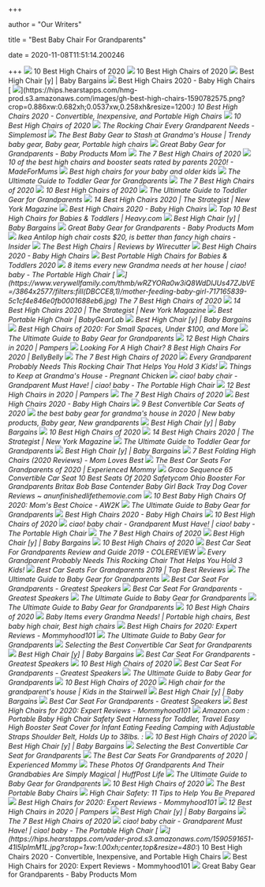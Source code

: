 +++
        
author = "Our Writers"
        
title = "Best Baby Chair For Grandparents"
        
date = 2020-11-08T11:51:14.200246
        
+++
[ ![](https://images.ctfassets.net/50gzycvace50/d13d2104d639c358bbd4b769e66c6b1ad06c62bea3b41a93ae934b528cc5c7c2/6bf1ee68044409d5a443a68d0930b97e/d13d2104d639c358bbd4b769e66c6b1ad06c62bea3b41a93ae934b528cc5c7c2.png?fl=progressive&fm=jpg&bg=rgb:f9f9f9&w=620&h=620)](https://images.ctfassets.net/50gzycvace50/d13d2104d639c358bbd4b769e66c6b1ad06c62bea3b41a93ae934b528cc5c7c2/6bf1ee68044409d5a443a68d0930b97e/d13d2104d639c358bbd4b769e66c6b1ad06c62bea3b41a93ae934b528cc5c7c2.png?fl=progressive&fm=jpg&bg=rgb:f9f9f9&w=620&h=620) 10 Best High Chairs of 2020
[ ![](https://res.cloudinary.com/babylist/image/upload/f_auto,q_auto:best,c_scale/v1584597701/Best-of-high-chairs-2020-pin_glxmjb.jpg)](https://res.cloudinary.com/babylist/image/upload/f_auto,q_auto:best,c_scale/v1584597701/Best-of-high-chairs-2020-pin_glxmjb.jpg) 10 Best High Chairs of 2020
[ ![](https://www.babybargains.com/wp-content/uploads/2016/10/blossomlarge.jpg)](https://www.babybargains.com/wp-content/uploads/2016/10/blossomlarge.jpg) Best High Chair [y] | Baby Bargains
[ ![](http://images.agoramedia.com/wte3.0/gcms/Best-High-Chairs-2020-722x406.jpg?width=414)](http://images.agoramedia.com/wte3.0/gcms/Best-High-Chairs-2020-722x406.jpg?width=414) Best High Chairs 2020 - Baby High Chairs
[ ![](https://hips.hearstapps.com/hmg-prod.s3.amazonaws.com/images/gh-best-high-chairs-1590782575.png?crop=0.886xw:0.682xh;0.0537xw,0.258xh&resize=1200:*)](https://hips.hearstapps.com/hmg-prod.s3.amazonaws.com/images/gh-best-high-chairs-1590782575.png?crop=0.886xw:0.682xh;0.0537xw,0.258xh&resize=1200:*) 10 Best High Chairs 2020 - Convertible, Inexpensive, and Portable High  Chairs
[ ![](https://images.ctfassets.net/50gzycvace50/1xMcZmxWi8yudIF69o2TzA/eca3f9a95006490a19b338b1095936c1/baby-jogger-city-bistro-high-chair-photo.jpg)](https://images.ctfassets.net/50gzycvace50/1xMcZmxWi8yudIF69o2TzA/eca3f9a95006490a19b338b1095936c1/baby-jogger-city-bistro-high-chair-photo.jpg) 10 Best High Chairs of 2020
[ ![](https://www.simplemost.com/wp-content/uploads/2015/09/Rocking-chair.png)](https://www.simplemost.com/wp-content/uploads/2015/09/Rocking-chair.png) The Rocking Chair Every Grandparent Needs - Simplemost
[ ![](https://i.pinimg.com/originals/27/c0/5e/27c05eaad2ce9104aec324b15c5c8b56.jpg)](https://i.pinimg.com/originals/27/c0/5e/27c05eaad2ce9104aec324b15c5c8b56.jpg) The Best Baby Gear to Stash at Grandma's House | Trendy baby gear, Baby  gear, Portable high chairs
[ ![](https://i1.wp.com/www.babyproductsmom.com/wp-content/uploads/2017/10/grandparents-with-baby2.jpg?resize=200%2C200&ssl=1)](https://i1.wp.com/www.babyproductsmom.com/wp-content/uploads/2017/10/grandparents-with-baby2.jpg?resize=200%2C200&ssl=1) Great Baby Gear for Grandparents - Baby Products Mom
[ ![](https://www.verywellfamily.com/thmb/yFBjh4b6xTRRksbpO4nl4SuJL0A=/2000x2000/filters:no_upscale():max_bytes(150000):strip_icc()/b5179f0c-24b0-4c74-a10e-2a7c0032e4bb_1.c3b6f7ca5369548ac8a34cb8490288c7-aef746521d5a416ab98e0d259a7c8fb0.jpeg)](https://www.verywellfamily.com/thmb/yFBjh4b6xTRRksbpO4nl4SuJL0A=/2000x2000/filters:no_upscale():max_bytes(150000):strip_icc()/b5179f0c-24b0-4c74-a10e-2a7c0032e4bb_1.c3b6f7ca5369548ac8a34cb8490288c7-aef746521d5a416ab98e0d259a7c8fb0.jpeg) The 7 Best High Chairs of 2020
[ ![](https://images.immediate.co.uk/production/volatile/sites/28/2018/03/composite-highchairs-boosters-d8e3857.jpg?quality=90&resize=768,574)](https://images.immediate.co.uk/production/volatile/sites/28/2018/03/composite-highchairs-boosters-d8e3857.jpg?quality=90&resize=768,574) 10 of the best high chairs and booster seats rated by parents 2020! -  MadeForMums
[ ![](https://www.telegraph.co.uk/content/dam/recommended/2019/02/27/best-high-chairs_for-kids_summary_trans_NvBQzQNjv4BqqVzuuqpFlyLIwiB6NTmJwfSVWeZ_vEN7c6bHu2jJnT8.png)](https://www.telegraph.co.uk/content/dam/recommended/2019/02/27/best-high-chairs_for-kids_summary_trans_NvBQzQNjv4BqqVzuuqpFlyLIwiB6NTmJwfSVWeZ_vEN7c6bHu2jJnT8.png) Best high chairs for your baby and older kids
[ ![](https://www.lucieslist.com/wp-content/uploads/2018/04/IKEA20Antilop-2.jpeg)](https://www.lucieslist.com/wp-content/uploads/2018/04/IKEA20Antilop-2.jpeg) The Ultimate Guide to Toddler Gear for Grandparents
[ ![](https://www.verywellfamily.com/thmb/fjWfT9N5diSHU7_g2F4XTzjt4Xg=/2246x1474/filters:no_upscale():max_bytes(150000):strip_icc()/ScreenShot2020-03-03at3.39.26PM-f72aed31d8f54d508236eead3db327e7.png)](https://www.verywellfamily.com/thmb/fjWfT9N5diSHU7_g2F4XTzjt4Xg=/2246x1474/filters:no_upscale():max_bytes(150000):strip_icc()/ScreenShot2020-03-03at3.39.26PM-f72aed31d8f54d508236eead3db327e7.png) The 7 Best High Chairs of 2020
[ ![](https://images.ctfassets.net/50gzycvace50/a3dbee02aeb04caea248d3b5f6cb97e0f3feb3191221e82536394ef2fce66d46/4a7ee20b50890c90a5f4e4e8e0bd5771/a3dbee02aeb04caea248d3b5f6cb97e0f3feb3191221e82536394ef2fce66d46.png?fl=progressive&fm=jpg&bg=rgb:f9f9f9&w=620&h=620)](https://images.ctfassets.net/50gzycvace50/a3dbee02aeb04caea248d3b5f6cb97e0f3feb3191221e82536394ef2fce66d46/4a7ee20b50890c90a5f4e4e8e0bd5771/a3dbee02aeb04caea248d3b5f6cb97e0f3feb3191221e82536394ef2fce66d46.png?fl=progressive&fm=jpg&bg=rgb:f9f9f9&w=620&h=620) 10 Best High Chairs of 2020
[ ![](https://www.lucieslist.com/wp-content/uploads/2018/05/joovy-nook-high-chair.png)](https://www.lucieslist.com/wp-content/uploads/2018/05/joovy-nook-high-chair.png) The Ultimate Guide to Toddler Gear for Grandparents
[ ![](https://pyxis.nymag.com/v1/imgs/e49/183/0641e5caf2ba9388b7e30f267a3895cc5c.rdeep-vertical.w245.jpg)](https://pyxis.nymag.com/v1/imgs/e49/183/0641e5caf2ba9388b7e30f267a3895cc5c.rdeep-vertical.w245.jpg) 14 Best High Chairs 2020 | The Strategist | New York Magazine
[ ![](https://images.agoramedia.com/wte3.0/gcms/Peg-Perego-Siesta-High-Chair-Editors-Choice.jpg)](https://images.agoramedia.com/wte3.0/gcms/Peg-Perego-Siesta-High-Chair-Editors-Choice.jpg) Best High Chairs 2020 - Baby High Chairs
[ ![](https://heavy.com/wp-content/uploads/2017/04/best-high-chairs.jpg?quality=65&strip=all)](https://heavy.com/wp-content/uploads/2017/04/best-high-chairs.jpg?quality=65&strip=all) Top 10 Best High Chairs for Babies & Toddlers | Heavy.com
[ ![](https://www.babybargains.com/wp-content/uploads/2016/10/Fisher-Price-Space-Saver-1.jpg)](https://www.babybargains.com/wp-content/uploads/2016/10/Fisher-Price-Space-Saver-1.jpg) Best High Chair [y] | Baby Bargains
[ ![](https://i1.wp.com/www.babyproductsmom.com/wp-content/uploads/2017/09/IMG_2079.jpg?resize=300%2C225&ssl=1)](https://i1.wp.com/www.babyproductsmom.com/wp-content/uploads/2017/09/IMG_2079.jpg?resize=300%2C225&ssl=1) Great Baby Gear for Grandparents - Baby Products Mom
[ ![](https://i.insider.com/5dc4762579d7570cef5b24f6?width=1100&format=jpeg&auto=webp)](https://i.insider.com/5dc4762579d7570cef5b24f6?width=1100&format=jpeg&auto=webp) Ikea Antilop high chair costs $20, is better than fancy high chairs -  Insider
[ ![](https://cdn.thewirecutter.com/wp-content/uploads/2017/07/high-chairs-2x1-fullres-4207-1024x512.jpg)](https://cdn.thewirecutter.com/wp-content/uploads/2017/07/high-chairs-2x1-fullres-4207-1024x512.jpg) The Best High Chairs | Reviews by Wirecutter
[ ![](https://images.agoramedia.com/wte3.0/gcms/wte-awards-2019-mom-pick-Graco-Table2Table-Premier-Fold-7-in-1-Highchair.jpg)](https://images.agoramedia.com/wte3.0/gcms/wte-awards-2019-mom-pick-Graco-Table2Table-Premier-Fold-7-in-1-Highchair.jpg) Best High Chairs 2020 - Baby High Chairs
[ ![](http://images.agoramedia.com/wte3.0/gcms/Best-Portable-High-Chairs-August-2020-722x406.jpg?width=414)](http://images.agoramedia.com/wte3.0/gcms/Best-Portable-High-Chairs-August-2020-722x406.jpg?width=414) Best Portable High Chairs for Babies & Toddlers 2020
[ ![](https://mlknvbuhmhjc.i.optimole.com/2b-V-bY-VcKWqEj0/w:800/h:583/q:auto/https://theportablehighchair.com/wp-content/uploads/2016/10/8-items-3.jpg)](https://mlknvbuhmhjc.i.optimole.com/2b-V-bY-VcKWqEj0/w:800/h:583/q:auto/https://theportablehighchair.com/wp-content/uploads/2016/10/8-items-3.jpg) 8 items every new Grandma needs at her house | ciao! baby - The Portable High  Chair
[ ![](https://www.verywellfamily.com/thmb/wRZYORa0w3iQ8WdDlJUs47ZJbVE=/3864x2577/filters:fill(DBCCE8,1)/mother-feeding-baby-girl-717165839-5c1cf4e846e0fb0001688eb6.jpg)](https://www.verywellfamily.com/thmb/wRZYORa0w3iQ8WdDlJUs47ZJbVE=/3864x2577/filters:fill(DBCCE8,1)/mother-feeding-baby-girl-717165839-5c1cf4e846e0fb0001688eb6.jpg) The 7 Best High Chairs of 2020
[ ![](https://pyxis.nymag.com/v1/imgs/930/b58/b5c305e2a285b26116fa96ef862995fa51.rdeep-vertical.w245.jpg)](https://pyxis.nymag.com/v1/imgs/930/b58/b5c305e2a285b26116fa96ef862995fa51.rdeep-vertical.w245.jpg) 14 Best High Chairs 2020 | The Strategist | New York Magazine
[ ![](https://bgl-i48k9hqubvkf8lnt.stackpathdns.com/photos/1/87/319747_15860_L.jpg)](https://bgl-i48k9hqubvkf8lnt.stackpathdns.com/photos/1/87/319747_15860_L.jpg) Best Portable High Chair | BabyGearLab
[ ![](https://www.babybargains.com/wp-content/uploads/2016/10/Prima-Pappa-high-chair.jpg)](https://www.babybargains.com/wp-content/uploads/2016/10/Prima-Pappa-high-chair.jpg) Best High Chair [y] | Baby Bargains
[ ![](https://post.greatist.com/wp-content/uploads/2020/06/Best_High_Chairs_732x549.png)](https://post.greatist.com/wp-content/uploads/2020/06/Best_High_Chairs_732x549.png) Best High Chairs of 2020: For Small Spaces, Under $100, and More
[ ![](https://www.lucieslist.com/wp-content/uploads/2018/05/grandparents-feature-275x275.jpg)](https://www.lucieslist.com/wp-content/uploads/2018/05/grandparents-feature-275x275.jpg) The Ultimate Guide to Baby Gear for Grandparents
[ ![](https://images.ctfassets.net/9wtva4vhlgxb/YQelgrLJoVVoUJIYBcUra/df7f9d3d41c0f3bbe42553f8c0605828/joovy-nook-high-chair_1536x680.jpg)](https://images.ctfassets.net/9wtva4vhlgxb/YQelgrLJoVVoUJIYBcUra/df7f9d3d41c0f3bbe42553f8c0605828/joovy-nook-high-chair_1536x680.jpg) 12 Best High Chairs in 2020 | Pampers
[ ![](https://www.bellybelly.com.au/wp-content/uploads/2020/01/best-high-chair-2020.jpg)](https://www.bellybelly.com.au/wp-content/uploads/2020/01/best-high-chair-2020.jpg) Looking For A High Chair? 8 Best High Chairs For 2020 | BellyBelly
[ ![](https://m.media-amazon.com/images/I/31lBB6IigNL.jpg)](https://m.media-amazon.com/images/I/31lBB6IigNL.jpg) The 7 Best High Chairs of 2020
[ ![](https://odditymall.com/includes/content/this-is-the-only-chair-you-ll-need-if-you-re-a-grandparent-0.jpg)](https://odditymall.com/includes/content/this-is-the-only-chair-you-ll-need-if-you-re-a-grandparent-0.jpg) Every Grandparent Probably Needs This Rocking Chair That Helps You Hold 3  Kids!
[ ![](https://pregnantchicken.com/wp-content/uploads/2018/12/gracco-car-seat-baby.jpg)](https://pregnantchicken.com/wp-content/uploads/2018/12/gracco-car-seat-baby.jpg) Things to Keep at Grandma's House - Pregnant Chicken
[ ![](https://mlknvbuhmhjc.i.optimole.com/2b-V-bY-ttTxOeM4/w:auto/h:auto/q:auto/https://theportablehighchair.com/wp-content/uploads/2019/03/camo-boy.jpeg)](https://mlknvbuhmhjc.i.optimole.com/2b-V-bY-ttTxOeM4/w:auto/h:auto/q:auto/https://theportablehighchair.com/wp-content/uploads/2019/03/camo-boy.jpeg) ciao! baby chair - Grandparent Must Have! | ciao! baby - The Portable High  Chair
[ ![](https://images.ctfassets.net/9wtva4vhlgxb/1PjBrwANn0nZrLhIasaJ3z/102d349680dcc453d924f3126a06c561/peg-perego-prima-pappa-zero-3-high-chair_1536x680.jpg)](https://images.ctfassets.net/9wtva4vhlgxb/1PjBrwANn0nZrLhIasaJ3z/102d349680dcc453d924f3126a06c561/peg-perego-prima-pappa-zero-3-high-chair_1536x680.jpg) 12 Best High Chairs in 2020 | Pampers
[ ![](https://www.verywellfamily.com/thmb/CGkOJPkTNGaNXijo4iNCD1xp_o0=/2056x1522/filters:no_upscale():max_bytes(150000):strip_icc()/ScreenShot2020-03-03at11.53.40AM-378b09c4cabf42fbb15b2d446c804b12.png)](https://www.verywellfamily.com/thmb/CGkOJPkTNGaNXijo4iNCD1xp_o0=/2056x1522/filters:no_upscale():max_bytes(150000):strip_icc()/ScreenShot2020-03-03at11.53.40AM-378b09c4cabf42fbb15b2d446c804b12.png) The 7 Best High Chairs of 2020
[ ![](https://images.agoramedia.com/wte3.0/gcms/Oribel-Cocoon-3-Stage-Easy-Clean.jpg)](https://images.agoramedia.com/wte3.0/gcms/Oribel-Cocoon-3-Stage-Easy-Clean.jpg) Best High Chairs 2020 - Baby High Chairs
[ ![](https://res.cloudinary.com/babylist/image/upload/f_auto,q_auto:best,c_scale/v1585354650/Best-of-convertible-car-seats-2020-pin_ltlrxh.jpg)](https://res.cloudinary.com/babylist/image/upload/f_auto,q_auto:best,c_scale/v1585354650/Best-of-convertible-car-seats-2020-pin_ltlrxh.jpg) 9 Best Convertible Car Seats of 2020
[ ![](https://i.pinimg.com/originals/70/20/37/702037fed9c7f86cd0d229058d79fad0.jpg)](https://i.pinimg.com/originals/70/20/37/702037fed9c7f86cd0d229058d79fad0.jpg) the best baby gear for grandma's house in 2020 | New baby products, Baby  gear, New grandparents
[ ![](https://www.babybargains.com/wp-content/uploads/2016/10/cosco-simple-fold-high-chair.jpg)](https://www.babybargains.com/wp-content/uploads/2016/10/cosco-simple-fold-high-chair.jpg) Best High Chair [y] | Baby Bargains
[ ![](https://i.ytimg.com/vi/Y5E8sESEn80/maxresdefault.jpg)](https://i.ytimg.com/vi/Y5E8sESEn80/maxresdefault.jpg) 10 Best High Chairs of 2020
[ ![](https://pyxis.nymag.com/v1/imgs/1d5/0f0/8387bf4123ff7d76320f0a9d9b796f64a4.rdeep-vertical.w245.jpg)](https://pyxis.nymag.com/v1/imgs/1d5/0f0/8387bf4123ff7d76320f0a9d9b796f64a4.rdeep-vertical.w245.jpg) 14 Best High Chairs 2020 | The Strategist | New York Magazine
[ ![](https://www.lucieslist.com/wp-content/uploads/2018/04/null-161-300x227.png)](https://www.lucieslist.com/wp-content/uploads/2018/04/null-161-300x227.png) The Ultimate Guide to Toddler Gear for Grandparents
[ ![](https://www.babybargains.com/wp-content/uploads/2016/10/Cosco-Simple-Fold.jpeg)](https://www.babybargains.com/wp-content/uploads/2016/10/Cosco-Simple-Fold.jpeg) Best High Chair [y] | Baby Bargains
[ ![](https://momlovesbest.com/wp-content/uploads/2017/09/Best-Folding-High-Chair-1.jpg)](https://momlovesbest.com/wp-content/uploads/2017/09/Best-Folding-High-Chair-1.jpg) 7 Best Folding High Chairs (2020 Reviews) - Mom Loves Best
[ ![](https://m.media-amazon.com/images/I/51c5ga85qpL.jpg)](https://m.media-amazon.com/images/I/51c5ga85qpL.jpg) The Best Car Seats For Grandparents of 2020 | Experienced Mommy
[ ![](https://www.anunfinishedlifethemovie.com/b/2020/06/graco-sequence-65-convertible-car-seat-10-best-seats-of-2020-safetycom-ohio-booster-for-grandparents-britax-bob-base-contender-baby-girl-back-tray-dog-cover.jpg)](https://www.anunfinishedlifethemovie.com/b/2020/06/graco-sequence-65-convertible-car-seat-10-best-seats-of-2020-safetycom-ohio-booster-for-grandparents-britax-bob-base-contender-baby-girl-back-tray-dog-cover.jpg) Graco Sequence 65 Convertible Car Seat 10 Best Seats Of 2020 Safetycom Ohio  Booster For Grandparents Britax Bob Base Contender Baby Girl Back Tray Dog  Cover Reviews ~ anunfinishedlifethemovie.com
[ ![](https://www.awebtoknow.com/wp-content/uploads/2017/08/best-baby-high-chairs-1.jpg)](https://www.awebtoknow.com/wp-content/uploads/2017/08/best-baby-high-chairs-1.jpg) 10 Best Baby High Chairs Of 2020: Mom's Best Choice - AW2K
[ ![](https://www.lucieslist.com/wp-content/uploads/2018/03/null-76.png)](https://www.lucieslist.com/wp-content/uploads/2018/03/null-76.png) The Ultimate Guide to Baby Gear for Grandparents
[ ![](https://images.agoramedia.com/wte3.0/gcms/Bloom-Fresco-Contempoarary-High-Chair-Frame-Only.jpg)](https://images.agoramedia.com/wte3.0/gcms/Bloom-Fresco-Contempoarary-High-Chair-Frame-Only.jpg) Best High Chairs 2020 - Baby High Chairs
[ ![](https://images.ctfassets.net/50gzycvace50/10Di9Xumus0hDGokTN7Xr0/acefce2919dc5af2ed26df64e76f70b9/Screen_Shot_2019-01-29_at_12.05.41_PM.png)](https://images.ctfassets.net/50gzycvace50/10Di9Xumus0hDGokTN7Xr0/acefce2919dc5af2ed26df64e76f70b9/Screen_Shot_2019-01-29_at_12.05.41_PM.png) 10 Best High Chairs of 2020
[ ![](https://mlknvbuhmhjc.i.optimole.com/2b-V-bY-7e1cZylG/w:auto/h:auto/q:auto/https://theportablehighchair.com/wp-content/uploads/2014/02/Navy-with-girl-2.jpg)](https://mlknvbuhmhjc.i.optimole.com/2b-V-bY-7e1cZylG/w:auto/h:auto/q:auto/https://theportablehighchair.com/wp-content/uploads/2014/02/Navy-with-girl-2.jpg) ciao! baby chair - Grandparent Must Have! | ciao! baby - The Portable High  Chair
[ ![](https://m.media-amazon.com/images/I/41gHnKurB0L.jpg)](https://m.media-amazon.com/images/I/41gHnKurB0L.jpg) The 7 Best High Chairs of 2020
[ ![](https://www.babybargains.com/wp-content/uploads/2016/10/IKEA-Antilop-high-chair.jpg)](https://www.babybargains.com/wp-content/uploads/2016/10/IKEA-Antilop-high-chair.jpg) Best High Chair [y] | Baby Bargains
[ ![](https://images.ctfassets.net/50gzycvace50/59icNHAUvxJ4dsTTPYox5i/ded83c5793f9fc219f68c06dc0034f26/1_319628_product.png?fl=progressive&fm=jpg&bg=rgb:f9f9f9&w=620&h=620)](https://images.ctfassets.net/50gzycvace50/59icNHAUvxJ4dsTTPYox5i/ded83c5793f9fc219f68c06dc0034f26/1_319628_product.png?fl=progressive&fm=jpg&bg=rgb:f9f9f9&w=620&h=620) 10 Best High Chairs of 2020
[ ![](https://colereview.com/wp-content/uploads/2019/04/best-car-seats-for-grandparents.png)](https://colereview.com/wp-content/uploads/2019/04/best-car-seats-for-grandparents.png) Best Car Seat For Grandparents Review and Guide 2019 - COLEREVIEW
[ ![](https://odditymall.com/includes/content/upload/this-is-the-only-chair-you-ll-need-if-you-re-a-grandparent-479.jpg)](https://odditymall.com/includes/content/upload/this-is-the-only-chair-you-ll-need-if-you-re-a-grandparent-479.jpg) Every Grandparent Probably Needs This Rocking Chair That Helps You Hold 3  Kids!
[ ![](https://topbestreviewss.com/wp-content/uploads/2018/11/Best-Car-Seats-For-Grandparents-topbestreviewss.com_.jpg)](https://topbestreviewss.com/wp-content/uploads/2018/11/Best-Car-Seats-For-Grandparents-topbestreviewss.com_.jpg) Best Car Seats For Grandparents 2019 | Top Best Reviews
[ ![](https://www.lucieslist.com/wp-content/uploads/2019/08/Graco-SnugRide-Snuglock-elite-grandparents.png)](https://www.lucieslist.com/wp-content/uploads/2019/08/Graco-SnugRide-Snuglock-elite-grandparents.png) The Ultimate Guide to Baby Gear for Grandparents
[ ![](https://greatestspeakers.com/wp-content/uploads/2020/03/Clek-Oobr-High-Back-Booster-Car-Seat.jpg)](https://greatestspeakers.com/wp-content/uploads/2020/03/Clek-Oobr-High-Back-Booster-Car-Seat.jpg) Best Car Seat For Grandparents - Greatest Speakers
[ ![](https://greatestspeakers.com/wp-content/uploads/2020/03/Chicco-NextFit-Zip-Convertible-Car-Seat.jpg)](https://greatestspeakers.com/wp-content/uploads/2020/03/Chicco-NextFit-Zip-Convertible-Car-Seat.jpg) Best Car Seat For Grandparents - Greatest Speakers
[ ![](https://www.lucieslist.com/wp-content/uploads/2018/05/grandma-with-newborn.jpeg)](https://www.lucieslist.com/wp-content/uploads/2018/05/grandma-with-newborn.jpeg) The Ultimate Guide to Baby Gear for Grandparents
[ ![](https://www.lucieslist.com/wp-content/uploads/2018/04/grandparents-stroller-1.png)](https://www.lucieslist.com/wp-content/uploads/2018/04/grandparents-stroller-1.png) The Ultimate Guide to Baby Gear for Grandparents
[ ![](https://images.ctfassets.net/50gzycvace50/e4272006301118c398306a52b402a810e6aab75fa025cd1d73c85c8cb07e0e3c/d010123be3f325f8232b8120594f8271/e4272006301118c398306a52b402a810e6aab75fa025cd1d73c85c8cb07e0e3c.png?fl=progressive&fm=jpg&bg=rgb:f9f9f9&w=620&h=620)](https://images.ctfassets.net/50gzycvace50/e4272006301118c398306a52b402a810e6aab75fa025cd1d73c85c8cb07e0e3c/d010123be3f325f8232b8120594f8271/e4272006301118c398306a52b402a810e6aab75fa025cd1d73c85c8cb07e0e3c.png?fl=progressive&fm=jpg&bg=rgb:f9f9f9&w=620&h=620) 10 Best High Chairs of 2020
[ ![](https://i.pinimg.com/originals/e1/9d/aa/e19daaa6cfe786c1ecefa023d1dbd145.jpg)](https://i.pinimg.com/originals/e1/9d/aa/e19daaa6cfe786c1ecefa023d1dbd145.jpg) Baby Items every Grandma Needs! | Portable high chairs, Best baby high chair,  Best high chairs
[ ![](https://mommyhood101.com/images/stokke-tripp-trapp-high-chair.jpg)](https://mommyhood101.com/images/stokke-tripp-trapp-high-chair.jpg) Best High Chairs for 2020: Expert Reviews - Mommyhood101
[ ![](https://www.lucieslist.com/wp-content/uploads/2018/04/Bloom-Go.png)](https://www.lucieslist.com/wp-content/uploads/2018/04/Bloom-Go.png) The Ultimate Guide to Baby Gear for Grandparents
[ ![](https://ws-na.amazon-adsystem.com/widgets/q?_encoding=UTF8&ASIN=B01N7T4LM4&Format=_SL250_&ID=AsinImage&MarketPlace=US&ServiceVersion=20070822&WS=1&tag=strmom-20)](https://ws-na.amazon-adsystem.com/widgets/q?_encoding=UTF8&ASIN=B01N7T4LM4&Format=_SL250_&ID=AsinImage&MarketPlace=US&ServiceVersion=20070822&WS=1&tag=strmom-20) Selecting the Best Convertible Car Seat for Grandparents
[ ![](https://www.babybargains.com/wp-content/uploads/2016/10/blossom-booster.jpg)](https://www.babybargains.com/wp-content/uploads/2016/10/blossom-booster.jpg) Best High Chair [y] | Baby Bargains
[ ![](https://greatestspeakers.com/wp-content/uploads/2020/03/Graco-SnugRide-SnugLock-35-Platinum-XT-Infant-Car-Seat.jpg)](https://greatestspeakers.com/wp-content/uploads/2020/03/Graco-SnugRide-SnugLock-35-Platinum-XT-Infant-Car-Seat.jpg) Best Car Seat For Grandparents - Greatest Speakers
[ ![](https://i.ytimg.com/vi/dz0rOr8Gmng/hqdefault.jpg)](https://i.ytimg.com/vi/dz0rOr8Gmng/hqdefault.jpg) 10 Best High Chairs of 2020
[ ![](https://greatestspeakers.com/wp-content/uploads/2020/04/The-Best-Car-Seats-For-Grandparents.jpg)](https://greatestspeakers.com/wp-content/uploads/2020/04/The-Best-Car-Seats-For-Grandparents.jpg) Best Car Seat For Grandparents - Greatest Speakers
[ ![](https://www.lucieslist.com/wp-content/uploads/2018/03/null-69.png)](https://www.lucieslist.com/wp-content/uploads/2018/03/null-69.png) The Ultimate Guide to Baby Gear for Grandparents
[ ![](https://images.ctfassets.net/50gzycvace50/7d09ed0033c269584863bb8807f67aec0a013f78a169557b45147524e8b76bf8/a53840f6c59a37e6f6e294ebad46216a/7d09ed0033c269584863bb8807f67aec0a013f78a169557b45147524e8b76bf8.png?fl=progressive&fm=jpg&bg=rgb:f9f9f9&w=620&h=620)](https://images.ctfassets.net/50gzycvace50/7d09ed0033c269584863bb8807f67aec0a013f78a169557b45147524e8b76bf8/a53840f6c59a37e6f6e294ebad46216a/7d09ed0033c269584863bb8807f67aec0a013f78a169557b45147524e8b76bf8.png?fl=progressive&fm=jpg&bg=rgb:f9f9f9&w=620&h=620) 10 Best High Chairs of 2020
[ ![](https://1.bp.blogspot.com/-2z1QrzNIFeI/VjF0G9V0TvI/AAAAAAAAL6k/x1sGwtFKjLQ/w1200-h630-p-k-no-nu/IMG_1576.JPG)](https://1.bp.blogspot.com/-2z1QrzNIFeI/VjF0G9V0TvI/AAAAAAAAL6k/x1sGwtFKjLQ/w1200-h630-p-k-no-nu/IMG_1576.JPG) High chair for the grandparent's house | Kids in the Stairwell
[ ![](https://www.babybargains.com/wp-content/uploads/2016/10/Fisher-Price-Space-Saver-2-450x413.jpg)](https://www.babybargains.com/wp-content/uploads/2016/10/Fisher-Price-Space-Saver-2-450x413.jpg) Best High Chair [y] | Baby Bargains
[ ![](https://greatestspeakers.com/wp-content/uploads/2020/04/Evenflo-EveryStage-DLX-All-in-One-Car-Seat.jpg)](https://greatestspeakers.com/wp-content/uploads/2020/04/Evenflo-EveryStage-DLX-All-in-One-Car-Seat.jpg) Best Car Seat For Grandparents - Greatest Speakers
[ ![](https://mommyhood101.com/images/ingenuity-smartclean-trio-high-chair.jpg)](https://mommyhood101.com/images/ingenuity-smartclean-trio-high-chair.jpg) Best High Chairs for 2020: Expert Reviews - Mommyhood101
[ ![](https://images-na.ssl-images-amazon.com/images/I/61Oe83DfkxL._SL1010_.jpg)](https://images-na.ssl-images-amazon.com/images/I/61Oe83DfkxL._SL1010_.jpg) Amazon.com : Portable Baby High Chair Safety Seat Harness for Toddler,  Travel Easy High Booster Seat Cover for Infant Eating Feeding Camping with  Adjustable Straps Shoulder Belt, Holds Up to 38lbs. :
[ ![](https://images.ctfassets.net/50gzycvace50/d9c68a3136c419663d160b24ac40d671078b41f3c851bdc80e7be75699ea00f6/ba97c2e8aef38d19cc4b292507b72928/d9c68a3136c419663d160b24ac40d671078b41f3c851bdc80e7be75699ea00f6.png?fl=progressive&fm=jpg&bg=rgb:f9f9f9&w=620&h=620)](https://images.ctfassets.net/50gzycvace50/d9c68a3136c419663d160b24ac40d671078b41f3c851bdc80e7be75699ea00f6/ba97c2e8aef38d19cc4b292507b72928/d9c68a3136c419663d160b24ac40d671078b41f3c851bdc80e7be75699ea00f6.png?fl=progressive&fm=jpg&bg=rgb:f9f9f9&w=620&h=620) 10 Best High Chairs of 2020
[ ![](https://www.babybargains.com/wp-content/uploads/2016/10/blossom-double.jpg)](https://www.babybargains.com/wp-content/uploads/2016/10/blossom-double.jpg) Best High Chair [y] | Baby Bargains
[ ![](https://ws-na.amazon-adsystem.com/widgets/q?_encoding=UTF8&ASIN=B019FNCJW4&Format=_SL250_&ID=AsinImage&MarketPlace=US&ServiceVersion=20070822&WS=1&tag=strmom-20)](https://ws-na.amazon-adsystem.com/widgets/q?_encoding=UTF8&ASIN=B019FNCJW4&Format=_SL250_&ID=AsinImage&MarketPlace=US&ServiceVersion=20070822&WS=1&tag=strmom-20) Selecting the Best Convertible Car Seat for Grandparents
[ ![](https://www.experiencedmommy.com/wp-content/uploads/2020/06/Depositphotos_130953366_s-2019.jpg)](https://www.experiencedmommy.com/wp-content/uploads/2020/06/Depositphotos_130953366_s-2019.jpg) The Best Car Seats For Grandparents of 2020 | Experienced Mommy
[ ![](https://img.huffingtonpost.com/asset/5cc79b2d240000360077869b.png?ops=scalefit_960_noupscale)](https://img.huffingtonpost.com/asset/5cc79b2d240000360077869b.png?ops=scalefit_960_noupscale) These Photos Of Grandparents And Their Grandbabies Are Simply Magical |  HuffPost Life
[ ![](https://www.lucieslist.com/wp-content/uploads/2018/04/infant-seat-grandparents-guide.png)](https://www.lucieslist.com/wp-content/uploads/2018/04/infant-seat-grandparents-guide.png) The Ultimate Guide to Baby Gear for Grandparents
[ ![](https://images.ctfassets.net/50gzycvace50/1PAo4Q60o8eIKkSOuY262A/95db50d52b659c509e95c33df1950e78/fisher-price-spacesaver-high-chair-photo.jpg)](https://images.ctfassets.net/50gzycvace50/1PAo4Q60o8eIKkSOuY262A/95db50d52b659c509e95c33df1950e78/fisher-price-spacesaver-high-chair-photo.jpg) 10 Best High Chairs of 2020
[ ![](https://www.verywellfamily.com/thmb/yxPHDx-w1W-G7Sownb5BXyJjdB4=/1500x1250/filters:no_upscale():max_bytes(150000):strip_icc()/813C-4HiZhL._SL1500_-5b0f09d08e1b6e003ea755d4.jpg)](https://www.verywellfamily.com/thmb/yxPHDx-w1W-G7Sownb5BXyJjdB4=/1500x1250/filters:no_upscale():max_bytes(150000):strip_icc()/813C-4HiZhL._SL1500_-5b0f09d08e1b6e003ea755d4.jpg) The Best Portable Baby Chairs
[ ![](https://momlovesbest.com/wp-content/uploads/2017/07/High-Chair-Safety-1.jpg)](https://momlovesbest.com/wp-content/uploads/2017/07/High-Chair-Safety-1.jpg) High Chair Safety: 11 Tips to Help You Be Prepared
[ ![](https://mommyhood101.com/images/pegperegosiestahighchair.jpg)](https://mommyhood101.com/images/pegperegosiestahighchair.jpg) Best High Chairs for 2020: Expert Reviews - Mommyhood101
[ ![](https://images.ctfassets.net/9wtva4vhlgxb/2MzPG51T8s30aQz4XoyEFo/fcc86621e4fd07c9822a05a208049ff5/best_high_chair_1536x680.jpeg)](https://images.ctfassets.net/9wtva4vhlgxb/2MzPG51T8s30aQz4XoyEFo/fcc86621e4fd07c9822a05a208049ff5/best_high_chair_1536x680.jpeg) 12 Best High Chairs in 2020 | Pampers
[ ![](https://www.babybargains.com/wp-content/uploads/2016/10/boonflair.jpg)](https://www.babybargains.com/wp-content/uploads/2016/10/boonflair.jpg) Best High Chair [y] | Baby Bargains
[ ![](https://m.media-amazon.com/images/I/317ro8B7HLL.jpg)](https://m.media-amazon.com/images/I/317ro8B7HLL.jpg) The 7 Best High Chairs of 2020
[ ![](https://mlknvbuhmhjc.i.optimole.com/2b-V-bY-9Epyi095/w:auto/h:auto/q:auto/https://theportablehighchair.com/wp-content/uploads/2014/02/slider_pink1.png)](https://mlknvbuhmhjc.i.optimole.com/2b-V-bY-9Epyi095/w:auto/h:auto/q:auto/https://theportablehighchair.com/wp-content/uploads/2014/02/slider_pink1.png) ciao! baby chair - Grandparent Must Have! | ciao! baby - The Portable High  Chair
[ ![](https://hips.hearstapps.com/vader-prod.s3.amazonaws.com/1590591651-41l5IpImM1L.jpg?crop=1xw:1.00xh;center,top&resize=480:*)](https://hips.hearstapps.com/vader-prod.s3.amazonaws.com/1590591651-41l5IpImM1L.jpg?crop=1xw:1.00xh;center,top&resize=480:*) 10 Best High Chairs 2020 - Convertible, Inexpensive, and Portable High  Chairs
[ ![](https://mommyhood101.com/images/oribelcocoon.jpg)](https://mommyhood101.com/images/oribelcocoon.jpg) Best High Chairs for 2020: Expert Reviews - Mommyhood101
[ ![](https://i2.wp.com/www.babyproductsmom.com/wp-content/uploads/2018/02/What-to-Buy-for-Baby-1-Pinterest.png?resize=200%2C200&ssl=1)](https://i2.wp.com/www.babyproductsmom.com/wp-content/uploads/2018/02/What-to-Buy-for-Baby-1-Pinterest.png?resize=200%2C200&ssl=1) Great Baby Gear for Grandparents - Baby Products Mom
